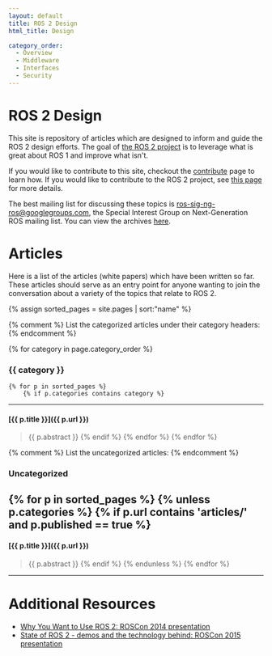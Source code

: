 ```yaml
---
layout: default
title: ROS 2 Design
html_title: Design

category_order:
  - Overview
  - Middleware
  - Interfaces
  - Security
---
```


# ROS 2 Design

This site is repository of articles which are designed to inform and guide the ROS 2 design efforts.
The goal of [the ROS 2 project](https://github.com/ros2/ros2/wiki) is to leverage what is great about ROS 1 and improve what isn't.

If you would like to contribute to this site, checkout the [contribute](/contribute.html) page to learn how.
If you would like to contribute to the ROS 2 project, see [this page](https://github.com/ros2/ros2/wiki/Contributing) for more details.

The best mailing list for discussing these topics is [ros-sig-ng-ros@googlegroups.com](mailto:ros-sig-ng-ros@googlegroups.com), the Special Interest Group on Next-Generation ROS mailing list.
You can view the archives [here](https://groups.google.com/forum/?fromgroups#!forum/ros-sig-ng-ros).

# Articles

Here is a list of the articles (white papers) which have been written so far. These articles should serve as an entry point for anyone wanting to join the conversation about a variety of the topics that relate to ROS 2.

{% assign sorted_pages = site.pages | sort:"name" %}

{% comment %}
List the categorized articles under their category headers:
{% endcomment %}

{% for category in page.category_order %}
### {{ category }}
    {% for p in sorted_pages %}
        {% if p.categories contains category %}

----

#### [{{ p.title }}]({{ p.url }})

> {{ p.abstract }}
        {% endif %}
    {% endfor %}
{% endfor %}

{% comment %}
List the uncategorized articles:
{% endcomment %}

### Uncategorized
{% for p in sorted_pages %}
    {% unless p.categories %}
        {% if p.url contains 'articles/' and p.published == true %}
----

#### [{{ p.title }}]({{ p.url }})

> {{ p.abstract }}
        {% endif %}
    {% endunless %}
{% endfor %}

----

<div class="unpublished" style="display: none;" markdown="1">
# Unpublished Articles

These articles are not finished or maybe not even started yet:

{% assign sorted_pages = site.pages | sort:"name" %}
{% for p in sorted_pages %}
    {% if p.url contains 'articles/' and p.published != true %}
----

#### [{{ p.title }}]({{ p.url }})

> {{ p.abstract }}
    {% endif %}
{% endfor %}

----
</div>

# Additional Resources

- [Why You Want to Use ROS 2: ROSCon 2014 presentation](http://www.osrfoundation.org/wordpress2/wp-content/uploads/2015/04/ROSCON-2014-Why-you-want-to-use-ROS-2.pdf) 
- [State of ROS 2 - demos and the technology behind: ROSCon 2015 presentation](http://roscon.ros.org/2015/presentations/state-of-ros2.pdf)

